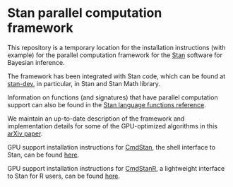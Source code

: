 # Stan parallel computation framework

This repository is a temporary location for the installation instructions (with example) for the parallel computation framework for the [Stan](https://mc-stan.org/) software for Bayesian inference.

The framework has been integrated with Stan code, which can be found at [stan-dev](https://github.com/stan-dev), in particular, in Stan and Stan Math library.

Information on functions (and signatures) that have parallel computation support can also be found in the [Stan language functions reference](https://mc-stan.org/users/documentation/).

We maintain an up-to-date description of the framework and implementation details for some of the GPU-optimized algorithms in this [arXiv paper](https://arxiv.org/abs/1907.01063).

GPU support installation instructions for [CmdStan](https://mc-stan.org/users/interfaces/cmdstan), the shell interface to Stan, can be found [here](install_docs/INSTALL_CMDSTAN.md).

GPU support installation instructions for [CmdStanR](https://mc-stan.org/cmdstanr/), a lightweight interface to Stan for R users, can be found [here](install_docs/INSTALL_CMDSTANR.md).